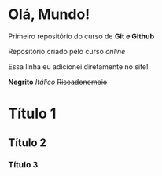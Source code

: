 # Olá, Mundo!

Primeiro repositório do curso de **Git e Github**

Repositório criado pelo curso *online* 

Essa linha eu adicionei diretamente no site!

**Negrito**
*Itálico*
~~Riscadonomeio~~
# Título 1
## Título 2
### Título 3


